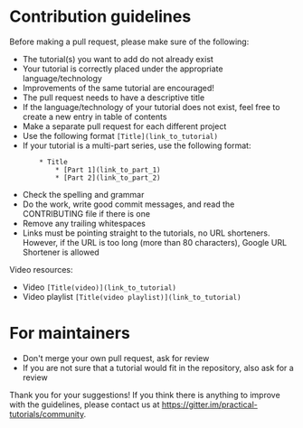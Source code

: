 # Contribution guidelines

Before making a pull request, please make sure of the following:
* The tutorial(s) you want to add do not already exist
* Your tutorial is correctly placed under the appropriate language/technology
* Improvements of the same tutorial are encouraged!
* The pull request needs to have a descriptive title
* If the language/technology of your tutorial does not exist, feel free to create a new entry in table of contents
* Make a separate pull request for each different project
* Use the following format `[Title](link_to_tutorial)`
* If your tutorial is a multi-part series, use the following format:
    ```
        * Title
            * [Part 1](link_to_part_1)
            * [Part 2](link_to_part_2)
    ```
* Check the spelling and grammar
* Do the work, write good commit messages, and read the CONTRIBUTING file if there is one
* Remove any trailing whitespaces
* Links must be pointing straight to the tutorials, no URL shorteners. However, if the URL is too long (more than 80 characters), Google URL Shortener is allowed

Video resources:
* Video `[Title(video)](link_to_tutorial)`
* Video playlist `[Title(video playlist)](link_to_tutorial)`

# For maintainers
* Don't merge your own pull request, ask for review
* If you are not sure that a tutorial would fit in the repository, also ask for a review


Thank you for your suggestions! If you think there is anything to improve with the guidelines, please contact us at <https://gitter.im/practical-tutorials/community>.
